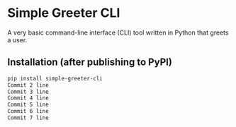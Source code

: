 # Simple Greeter CLI

A very basic command-line interface (CLI) tool written in Python that greets a user.

## Installation (after publishing to PyPI)

```bash
pip install simple-greeter-cli
Commit 2 line
Commit 3 line
Commit 4 line
Commit 5 line
Commit 6 line
Commit 7 line
